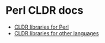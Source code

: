 Perl CLDR docs
==============

* [CLDR libraries for Perl](perl-libraries.md)
* [CLDR libraries for other languages](other-libraries.md)

